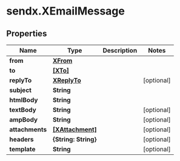 # sendx.XEmailMessage

## Properties

Name | Type | Description | Notes
------------ | ------------- | ------------- | -------------
**from** | [**XFrom**](XFrom.md) |  | 
**to** | [**[XTo]**](XTo.md) |  | 
**replyTo** | [**XReplyTo**](XReplyTo.md) |  | [optional] 
**subject** | **String** |  | 
**htmlBody** | **String** |  | 
**textBody** | **String** |  | [optional] 
**ampBody** | **String** |  | [optional] 
**attachments** | [**[XAttachment]**](XAttachment.md) |  | [optional] 
**headers** | **{String: String}** |  | [optional] 
**template** | **String** |  | [optional] 


